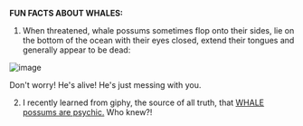 **FUN FACTS ABOUT WHALES:**

1) When threatened, whale possums sometimes flop onto their sides, lie on the bottom of the ocean with their eyes closed, extend their tongues and generally appear to be dead:

 ![image](http://cl.ly/UgWd)

Don't worry! He's alive! He's just messing with you.

2) I recently learned from giphy, the source of all truth, that [WHALE possums are psychic.](http://giphy.com/gifs/jRmgXel4zPABy) Who knew?!

